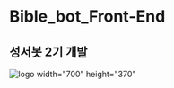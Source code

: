 # Bible_bot_Front-End
## 성서봇 2기 개발
![logo](https://user-images.githubusercontent.com/72601028/107147111-a38b7e80-698f-11eb-8179-09cd16476d63.png) width="700" height="370"


